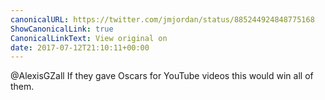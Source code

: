 ```yaml
---
canonicalURL: https://twitter.com/jmjordan/status/885244924848775168
ShowCanonicalLink: true
CanonicalLinkText: View original on
date: 2017-07-12T21:10:11+00:00
---
```

@AlexisGZall If they gave Oscars for YouTube videos this would win all of them.